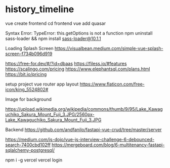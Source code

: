 # history_timeline
vue create frontend
cd frontend
vue add quasar





Syntax Error: TypeError: this.getOptions is not a function
npm uninstall sass-loader && npm install sass-loader@10.1.1



Loading Splash Screen
https://visualbean.medium.com/simple-vue-splash-screen-f734b096d919

https://free-for.dev/#/?id=dbaas
https://filess.io/#features
https://scalingo.com/pricing
https://www.elephantsql.com/plans.html
https://bit.io/pricing


setup project
vue router
app layout
https://www.flaticon.com/free-icon/king_5524802#


Image for background
<!-- https://upload.wikimedia.org/wikipedia/commons/thumb/3/37/Imperial_Seal_of_Japan.svg/1920px-Imperial_Seal_of_Japan.svg.png -->
<!-- https://upload.wikimedia.org/wikipedia/commons/thumb/0/0d/Sekigahara_Kassen_By%C5%8Dbu-zu_%28Gifu_History_Museum%29.jpg/1200px-Sekigahara_Kassen_By%C5%8Dbu-zu_%28Gifu_History_Museum%29.jpg -->
<!-- https://upload.wikimedia.org/wikipedia/commons/thumb/6/6d/Flag_of_the_Japanese_Emperor.svg/2560px-Flag_of_the_Japanese_Emperor.svg.png -->







https://upload.wikimedia.org/wikipedia/commons/thumb/9/95/Lake_Kawaguchiko_Sakura_Mount_Fuji_3.JPG/2560px-Lake_Kawaguchiko_Sakura_Mount_Fuji_3.JPG


Backend
https://github.com/andfanilo/fastapi-vue-crud/tree/master/server

https://medium.com/js-dojo/vue-js-interview-challenge-6-debounced-search-7400cbd102ff
https://mergeboard.com/blog/6-multitenancy-fastapi-sqlalchemy-postgresql/

npm i -g vercel
vercel login